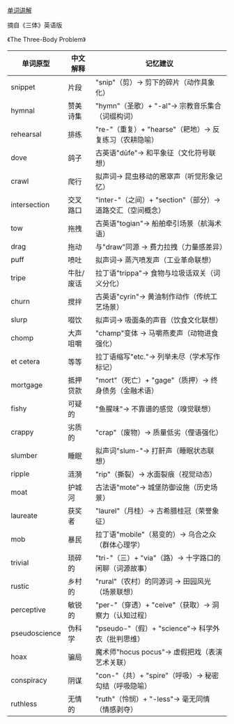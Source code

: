 [单词讲解](https://www.bilibili.com/audio/au4862248?type=1?type=6)

摘自《三体》英语版

《The Three-Body Problem》

| 单词原型       | 中文解释               | 记忆建议                                   |
|--------------|----------------------|------------------------------------------|
| snippet      | 片段                 | "snip"（剪）→ 剪下的碎片（动作具象化）              |
| hymnal       | 赞美诗集             | "hymn"（圣歌）+ "-al"→ 宗教音乐集合（词缀构词）       |
| rehearsal    | 排练                 | "re-"（重复）+ "hearse"（耙地）→ 反复练习（农耕隐喻）  |
| dove         | 鸽子                 | 古英语"dūfe"→ 和平象征（文化符号联想）              |
| crawl        | 爬行                 | 拟声词→ 昆虫移动的窸窣声（听觉形象记忆）             |
| intersection | 交叉路口             | "inter-"（之间）+ "section"（部分）→ 道路交汇（空间概念）|
| tow          | 拖拽                 | 古英语"togian"→ 船舶牵引场景（航海术语）            |
| drag         | 拖动                 | 与"draw"同源 → 费力拉拽（力量感差异）              |
| puff         | 喷吐                 | 拟声词→ 蒸汽喷发声（工业革命联想）                 |
| tripe        | 牛肚/废话            | 拉丁语"trippa"→ 食物与垃圾话双关（词义分化）         |
| churn        | 搅拌                 | 古英语"cyrin"→ 黄油制作动作（传统工艺场景）          |
| slurp        | 啜饮                 | 拟声词→ 吸面条的声音（饮食文化联想）                |
| chomp        | 大声咀嚼             | "champ"变体 → 马嚼燕麦声（动物进食强化）            |
| et cetera    | 等等                 | 拉丁语缩写"etc."→ 列举未尽（学术写作标记）           |
| mortgage     | 抵押贷款             | "mort"（死亡）+ "gage"（质押）→ 终身债务（金融术语）   |
| fishy        | 可疑的               | "鱼腥味"→ 不靠谱的感觉（嗅觉联想）                 |
| crappy       | 劣质的               | "crap"（废物）→ 质量低劣（俚语强化）               |
| slumber      | 睡眠                 | 拟声词"slum-"→ 打鼾声（睡眠状态联想）              |
| ripple       | 涟漪                 | "rip"（撕裂）→ 水面裂痕（视觉动态）                |
| moat         | 护城河               | 古法语"mote"→ 城堡防御设施（历史场景）              |
| laureate     | 获奖者               | "laurel"（月桂）→ 古希腊桂冠（荣誉象征）            |
| mob          | 暴民                 | 拉丁语"mobile"（易变的）→ 乌合之众（群体心理学）      |
| trivial      | 琐碎的               | "tri-"（三）+ "via"（路）→ 十字路口的闲聊（词源故事） |
| rustic       | 乡村的               | "rural"（农村）的同源词 → 田园风光（场景联想）       |
| perceptive   | 敏锐的               | "per-"（穿透）+ "ceive"（获取）→ 洞察力（认知过程）  |
| pseudoscience| 伪科学               | "pseudo-"（假）+ "science"→ 科学外衣（批判思维）    |
| hoax         | 骗局                 | 魔术师"hocus pocus"→ 虚假把戏（表演艺术关联）       |
| conspiracy   | 阴谋                 | "con-"（共）+ "spire"（呼吸）→ 秘密勾结（呼吸隐喻）  |
| ruthless     | 无情的               | "ruth"（怜悯）+ "-less"→ 毫无同情（情感剥夺）       |